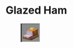 # Glazed Ham

<figure><img src="../../../.gitbook/assets/image (5).png" alt=""><figcaption></figcaption></figure>
